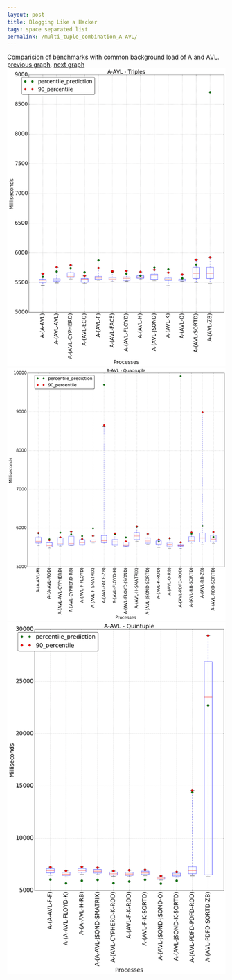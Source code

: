 ```yaml
---
layout: post
title: Blogging Like a Hacker
tags: space separated list
permalink: /multi_tuple_combination_A-AVL/
---
```


Comparision of benchmarks with common background load of A and AVL.
[previous graph](../whole_quintuple/), [next graph](../multi_tuple_combination_A-A/)
<img src="./images/triple/A/A-AVL_box.png" alt="graph figure"><img src="./images/quadruple/A/A-AVL_box.png" alt="graph figure"><img src="./images/quintuple/A/A-AVL_box.png" alt="graph figure">